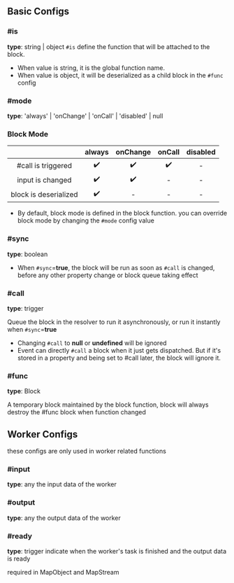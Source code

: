 ## Basic Configs

### #is
**type**: string | object
`#is` define the function that will be attached to the block.
* When value is string, it is the global function name.
* When value is object, it will be deserialized as a child block in the `#func` config

### #mode
**type**: 'always' | 'onChange' | 'onCall' | 'disabled' | null

### Block Mode

| | always | onChange | onCall | disabled |
| :---: | :---: | :---: | :---: | :---: |
|#call is triggered|✔️|✔️|✔️|-|
|input is changed|✔️|✔️|-|-|
|block is deserialized|✔️|-|-|-|

* By default, block mode is defined in the block function. you can override block mode by changing the `#mode` config value


### #sync
**type**: boolean

* When `#sync`=**true**, the block will be run as soon as `#call` is changed, before any other property change or block queue taking effect


### #call
**type**: trigger

Queue the block in the resolver to run it asynchronously, or run it instantly when `#sync`=**true**

* Changing `#call` to **null** or **undefined** will be ignored
* Event can directly `#call` a block when it just gets dispatched. But if it's stored in a property and being set to #call later, the block will ignore it.


### #func
**type**: Block

A temporary block maintained by the block function, block will always destroy the #func block when function changed

## Worker Configs

these configs are only used in worker related functions

### #input
**type**: any
the input data of the worker

### #output
**type**: any
the output data of the worker

### #ready
**type**: trigger
indicate when the worker's task is finished and the output data is ready

required in MapObject and MapStream

